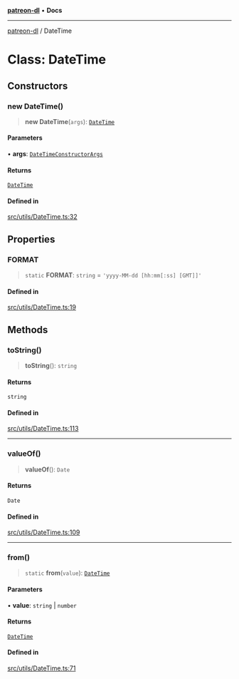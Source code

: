 [**patreon-dl**](../README.md) • **Docs**

***

[patreon-dl](../README.md) / DateTime

# Class: DateTime

## Constructors

### new DateTime()

> **new DateTime**(`args`): [`DateTime`](DateTime.md)

#### Parameters

• **args**: [`DateTimeConstructorArgs`](../type-aliases/DateTimeConstructorArgs.md)

#### Returns

[`DateTime`](DateTime.md)

#### Defined in

[src/utils/DateTime.ts:32](https://github.com/patrickkfkan/patreon-dl/blob/29c94231b23a7a4c79dabb0a793bbd02deb02932/src/utils/DateTime.ts#L32)

## Properties

### FORMAT

> `static` **FORMAT**: `string` = `'yyyy-MM-dd [hh:mm[:ss] [GMT]]'`

#### Defined in

[src/utils/DateTime.ts:19](https://github.com/patrickkfkan/patreon-dl/blob/29c94231b23a7a4c79dabb0a793bbd02deb02932/src/utils/DateTime.ts#L19)

## Methods

### toString()

> **toString**(): `string`

#### Returns

`string`

#### Defined in

[src/utils/DateTime.ts:113](https://github.com/patrickkfkan/patreon-dl/blob/29c94231b23a7a4c79dabb0a793bbd02deb02932/src/utils/DateTime.ts#L113)

***

### valueOf()

> **valueOf**(): `Date`

#### Returns

`Date`

#### Defined in

[src/utils/DateTime.ts:109](https://github.com/patrickkfkan/patreon-dl/blob/29c94231b23a7a4c79dabb0a793bbd02deb02932/src/utils/DateTime.ts#L109)

***

### from()

> `static` **from**(`value`): [`DateTime`](DateTime.md)

#### Parameters

• **value**: `string` \| `number`

#### Returns

[`DateTime`](DateTime.md)

#### Defined in

[src/utils/DateTime.ts:71](https://github.com/patrickkfkan/patreon-dl/blob/29c94231b23a7a4c79dabb0a793bbd02deb02932/src/utils/DateTime.ts#L71)
